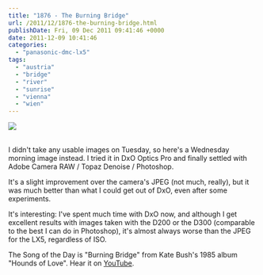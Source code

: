 ```yaml
---
title: "1876 - The Burning Bridge"
url: /2011/12/1876-the-burning-bridge.html
publishDate: Fri, 09 Dec 2011 09:41:46 +0000
date: 2011-12-09 10:41:46
categories: 
  - "panasonic-dmc-lx5"
tags: 
  - "austria"
  - "bridge"
  - "river"
  - "sunrise"
  - "vienna"
  - "wien"
---
```

<div class="container">
<div class="center"><a target="_blank" href="https://d25zfm9zpd7gm5.cloudfront.net/1200x1200/2011/20111207_083216_ps.jpg"><img src="https://d25zfm9zpd7gm5.cloudfront.net/0600x0600/2011/20111207_083216_ps.jpg" /></a></div>
</div>
<br />

I didn't take any usable images on Tuesday, so here's a Wednesday morning image instead. I tried it in DxO Optics Pro and finally settled with Adobe Camera RAW / Topaz Denoise / Photoshop. 

 It's a slight improvement over the camera's JPEG (not much, really), but it was much better than what I could get out of DxO, even after some experiments.

It's interesting: I've spent much time with DxO now, and although I get excellent results with images taken with the D200 or the D300 (comparable to the best I can do in Photoshop), it's almost always worse than the JPEG for the LX5, regardless of ISO.

The Song of the Day is "Burning Bridge" from Kate Bush's 1985 album "Hounds of Love". Hear it on <a href="http://www.youtube.com/watch?v=SsJrJc3X3b4" target="_blank">YouTube</a>.


